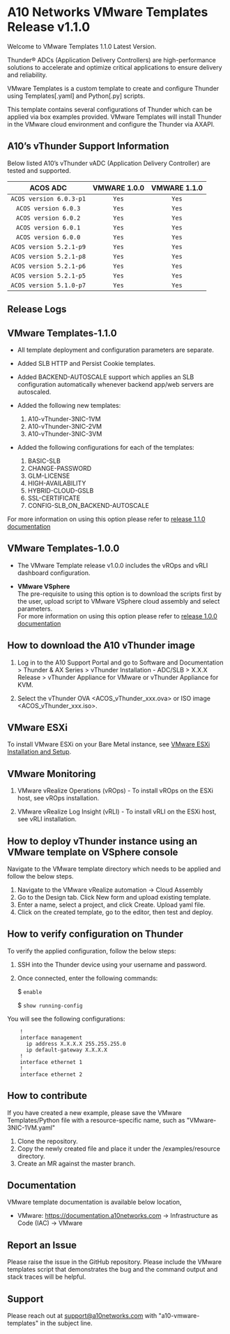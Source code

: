 # A10 Networks VMware Templates Release v1.1.0
Welcome to VMware Templates 1.1.0 Latest Version.

Thunder® ADCs (Application Delivery Controllers) are high-performance solutions to accelerate and optimize critical applications to ensure delivery and reliability.

VMware Templates is a custom template to create and configure Thunder using Templates[.yaml] and Python[.py] scripts.

This template contains several configurations of Thunder which can be applied via box examples provided. VMware Templates will install Thunder in the VMware cloud environment and configure the Thunder via AXAPI.

## A10’s vThunder Support Information
Below listed A10’s vThunder vADC (Application Delivery Controller) are tested and supported.


|        ACOS ADC         | VMWARE 1.0.0 | VMWARE 1.1.0 |
|:-----------------------:|:-------------------------------------------------------------------------------------------------------:|:------------------------------------------------------------------------------------------:|
`ACOS version 6.0.3-p1`|                    `Yes`|                                          `Yes`| 
`ACOS version 6.0.3`|                    `Yes`|                                          `Yes`| 
`ACOS version 6.0.2`|                      `Yes`|                                           `Yes`| 
`ACOS version 6.0.1`|                    `Yes`|                                          `Yes`| 
`ACOS version 6.0.0`|                    `Yes`|                                          `Yes`| 
`ACOS version 5.2.1-p9` |      `Yes`|                                           `Yes`| 
`ACOS version 5.2.1-p8` |      `Yes`|                                           `Yes`| 
`ACOS version 5.2.1-p6`|                      `Yes`|                                           `Yes`| 
`ACOS version 5.2.1-p5`|                      `Yes`|                                           `Yes`| 
`ACOS version 5.1.0-p7`|                      `Yes`|                                           `Yes`| 



## Release Logs
## VMware Templates-1.1.0
- All template deployment and configuration parameters are separate.
- Added SLB HTTP and Persist Cookie templates. 
- Added BACKEND-AUTOSCALE support which applies an SLB configuration automatically whenever backend app/web servers are autoscaled. 
- Added the following new templates:
  1. A10-vThunder-3NIC-1VM
  2. A10-vThunder-3NIC-2VM
  3. A10-vThunder-3NIC-3VM


- Added the following configurations for each of the templates:
  1. BASIC-SLB 
  2. CHANGE-PASSWORD 
  3. GLM-LICENSE 
  4. HIGH-AVAILABILITY 
  5. HYBRID-CLOUD-GSLB 
  6. SSL-CERTIFICATE
  7. CONFIG-SLB_ON_BACKEND-AUTOSCALE

For more information on using this option please refer to [release 1.1.0 documentation](https://documentation.a10networks.com/docs/IaC/vmware-esxi/1-1-0/)

## VMware Templates-1.0.0

-   The VMware Template release v1.0.0 includes the vROps and vRLI dashboard configuration.
 
- **VMware VSphere**<br>
The pre-requisite to using this option is to download the scripts first by the user, upload script to VMware VSphere cloud assembly and select parameters. <br>
For more information on using this option please refer to [release 1.0.0 documentation](https://documentation.a10networks.com/IaC/VMware/1_0_0/html/VMware_TEMP_Responsive_HTML5/Default.htm#vmwareTOC)

## How to download the A10 vThunder image

  1. Log in to the A10 Support Portal and go to Software and Documentation > Thunder & AX Series > vThunder Installation - ADC/SLB > X.X.X Release > vThunder Appliance for VMware or vThunder Appliance for KVM.

  2. Select the vThunder OVA <ACOS_vThunder_xxx.ova> or ISO image <ACOS_vThunder_xxx.iso>.

## VMware ESXi

  To install VMware ESXi on your Bare Metal instance, see [VMware ESXi Installation and Setup](https://docs.vmware.com/en/VMware-vSphere/7.0/com.vmware.esxi.install.doc/GUID-93D0227B-E5ED-40B0-B8E2-71141A32EB00.html).

## VMware Monitoring

  1. VMware vRealize Operations (vROps) - To install vROps on the ESXi host, see vROps installation.

  2. VMware vRealize Log Insight (vRLI) - To install vRLI on the ESXi host, see vRLI installation.

## How to deploy vThunder instance using an VMware template on VSphere console

Navigate to the VMware template directory which needs to be applied and follow the below steps.

1. Navigate to the VMware vRealize automation -> Cloud Assembly
2. Go to the Design tab. Click New form and upload existing template.
3. Enter a name, select a project, and click Create. Upload yaml file.
4. Click on the created template, go to the editor, then test and deploy.

## How to verify configuration on Thunder

To verify the applied configuration, follow the below steps:

  1. SSH into the Thunder device using your username and password.
  2. Once connected, enter the following commands:

     $ `enable`

     $ `show running-config`

  You will see the following configurations:
```
    !
    interface management
      ip address X.X.X.X 255.255.255.0
      ip default-gateway X.X.X.X
    !
    interface ethernet 1
    !
    interface ethernet 2
```


## How to contribute

If you have created a new example, please save the VMware Templates/Python file with a resource-specific name, such as "VMware-3NIC-1VM.yaml"

1. Clone the repository.
2. Copy the newly created file and place it under the /examples/resource directory.
3. Create an MR against the master branch.


## Documentation

VMware template documentation is available below location,
- VMware: https://documentation.a10networks.com -> Infrastructure as Code (IAC) -> VMware



## Report an Issue

Please raise the issue in the GitHub repository.
Please include the VMware templates script that demonstrates the bug and the command output and stack traces will be helpful.


## Support

Please reach out at support@a10networks.com with "a10-vmware-templates" in the subject line.
